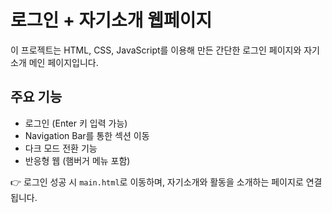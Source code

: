 # 로그인 + 자기소개 웹페이지

이 프로젝트는 HTML, CSS, JavaScript를 이용해 만든 간단한 로그인 페이지와 자기소개 메인 페이지입니다.

## 주요 기능
- 로그인 (Enter 키 입력 가능)
- Navigation Bar를 통한 섹션 이동
- 다크 모드 전환 기능
- 반응형 웹 (햄버거 메뉴 포함)

👉 로그인 성공 시 `main.html`로 이동하며, 자기소개와 활동을 소개하는 페이지로 연결됩니다.
